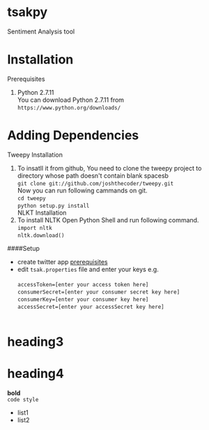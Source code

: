 # tsakpy
Sentiment Analysis tool

# Installation
Prerequisites <br/>
 1. Python 2.7.11 <br/>
 You  can download Python 2.7.11 from  `https://www.python.org/downloads/` <br>


# Adding Dependencies <br>
  Tweepy Installation <br>
  1. To insatll it from github, You need to clone the tweepy project to directory whose path doesn't contain blank spacesb<br> 
       `git clone git://github.com/joshthecoder/tweepy.git` <br>
     Now you can run following cammands on git. <br>
      `cd tweepy` <br>
      `python setup.py install` <br>
  NLKT Installation <br>
  1. To install NLTK Open Python Shell and run following command. <br>
     `import nltk` <br>
      `nltk.download()` <br>


####Setup

* create twitter app [prerequisites](https://github.com/project-spinoza/twitter-swiss-army-knife/wiki/Prerequisites)<br>
* edit `tsak.properties` file and enter your keys e.g. <br><br>
`accessToken=[enter your access token here]`<br>
`consumerSecret=[enter your consumer secret key here]`<br>
`consumerKey=[enter your consumer key here]`<br>
`accessSecret=[enter your accessSecret key here]`<br><br>


# heading3 <br/>
# heading4 <br/>
**bold** <br/>
`code style` <br/>
* list1
* list2


